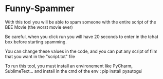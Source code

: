# Funny-Spammer
With this tool you will be able to spam someone with the entire script of the BEE Movie (the worst movie ever)

Be careful, when you click run you will have 20 seconds to enter in the tchat box before starting spamming.

You can change these values in the code, and you can put any script of film that you want in the "script.txt" file

To run this tool, you must install an environement like PyCharm, SublimeText... and install in the cmd of the env : pip install pyautogui

